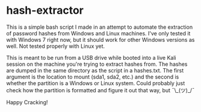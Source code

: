 # hash-extractor

<p>This is a simple bash script I made in an attempt to automate the extraction of password hashes from
Windows and Linux machines. I've only tested it with Windows 7 right now, but it should work for
other Windows versions as well. Not tested properly with Linux yet.</p>

<p>This is meant to be run from a USB drive while booted into a live Kali session on the machine
you're trying to extract hashes from. The hashes are dumped in the same directory as the script in a hashes.txt. 
The first argument is the location to mount (sda1, sda2, etc.) and the second is whether the partition is a 
Windows or Linux system. Could probably just check how the partition is formatted and figure it out that way, but ¯\_(ツ)_/¯</p>

Happy Cracking!


